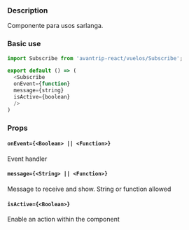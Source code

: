 ### Description
Componente para usos sarlanga.

### Basic use

```javascript
import Subscribe from 'avantrip-react/vuelos/Subscribe';

export default () => (
  <Subscribe
  onEvent={function}
  message={string}
  isActive={boolean}
  />
)
```


### Props

#### `onEvent={<Boolean> || <Function>}`
Event handler

#### `message={<String> || <Function>}`
Message to receive and show. String or function allowed


#### `isActive={<Boolean>}`
Enable an action within the component
